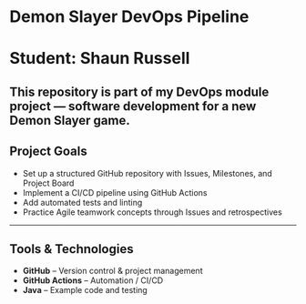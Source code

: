 #  Demon Slayer DevOps Pipeline
# Student: Shaun Russell

This repository is part of my DevOps module project  — software development for a new Demon Slayer game.  
---

##  Project Goals
- Set up a structured GitHub repository with Issues, Milestones, and Project Board  
- Implement a CI/CD pipeline using GitHub Actions  
- Add automated tests and linting  
- Practice Agile teamwork concepts through Issues and retrospectives  

---

##  Tools & Technologies
- **GitHub** – Version control & project management  
- **GitHub Actions** – Automation / CI/CD  
- **Java** – Example code and testing   




